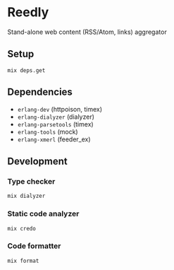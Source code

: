 # Reedly

Stand-alone web content (RSS/Atom, links) aggregator


## Setup

    mix deps.get


## Dependencies

  * `erlang-dev` (httpoison, timex)
  * `erlang-dialyzer` (dialyzer)
  * `erlang-parsetools` (timex)
  * `erlang-tools` (mock)
  * `erlang-xmerl` (feeder_ex)


## Development

### Type checker

    mix dialyzer

### Static code analyzer

    mix credo

### Code formatter

    mix format
